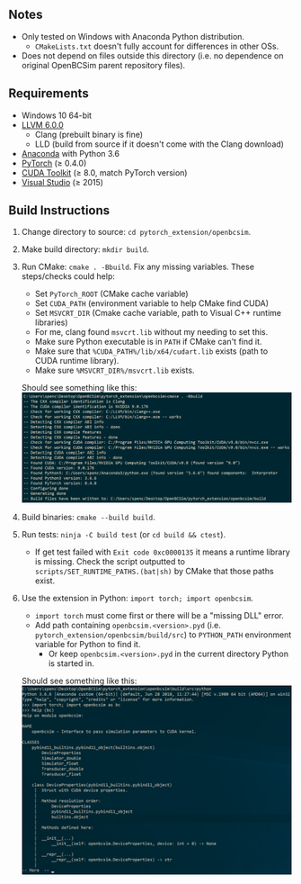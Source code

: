 ## Notes
- Only tested on Windows with Anaconda Python distribution.
  - `CMakeLists.txt` doesn't fully account for differences in other OSs.
- Does not depend on files outside this directory (i.e. no dependence on original OpenBCSim parent repository files).

## Requirements
- Windows 10 64-bit
- [LLVM 6.0.0](http://releases.llvm.org/download.html)
  - Clang (prebuilt binary is fine)
  - LLD (build from source if it doesn't come with the Clang download)
- [Anaconda](https://www.anaconda.com/download/) with Python 3.6
- [PyTorch](https://pytorch.org/) (≥ 0.4.0)
- [CUDA Toolkit](https://developer.nvidia.com/cuda-downloads) (≥ 8.0, match PyTorch version)
- [Visual Studio](https://visualstudio.microsoft.com/downloads/) (≥ 2015)

## Build Instructions
1. Change directory to source: `cd pytorch_extension/openbcsim`.
2. Make build directory: `mkdir build`.
3. Run CMake: `cmake . -Bbuild`. Fix any missing variables. These steps/checks could help:
   - Set `PyTorch_ROOT` (CMake cache variable)
   - Set `CUDA_PATH` (environment variable to help CMake find CUDA)
   - Set `MSVCRT_DIR` (Cmake cache variable, path to Visual C++ runtime libraries)
    - For me, clang found `msvcrt.lib` without my needing to set this.
   - Make sure Python executable is in `PATH` if CMake can't find it.
   - Make sure that `%CUDA_PATH%/lib/x64/cudart.lib` exists (path to CUDA runtime library).
   - Make sure `%MSVCRT_DIR%/msvcrt.lib` exists.

   Should see something like this:
   ![cmake.png](misc/cmake.png)
4. Build binaries: `cmake --build build`.
5. Run tests: `ninja -C build test` (or `cd build && ctest`).
   - If get test failed with `Exit code 0xc0000135` it means a runtime library is missing.
   Check the script outputted to `scripts/SET_RUNTIME_PATHS.(bat|sh)` by CMake that those paths exist.
6. Use the extension in Python: `import torch; import openbcsim`.
   - `import torch` must come first or there will be a "missing DLL" error.
   - Add path containing `openbcsim.<version>.pyd` (i.e. `pytorch_extension/openbcsim/build/src`) to `PYTHON_PATH` environment variable for Python to find it.
     - Or keep `openbcsim.<version>.pyd` in the current directory Python is started in.

   Should see something like this:
   ![openbcsim.png](misc/openbcsim.png)
